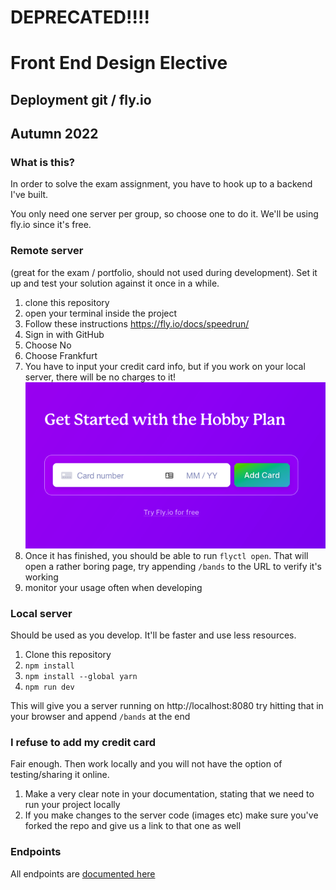 # DEPRECATED!!!!

# Front End Design Elective

## Deployment git / fly.io

## Autumn 2022

### What is this?

In order to solve the exam assignment, you have to hook up to a backend I've built.

You only need one server per group, so choose one to do it. We'll be using fly.io since it's free.

### Remote server

(great for the exam / portfolio, should not used during development). Set it up and test your solution against it once in a while.

1. clone this repository
2. open your terminal inside the project
3. Follow these instructions https://fly.io/docs/speedrun/
4. Sign in with GitHub
5. Choose No
6. Choose Frankfurt
7. You have to input your credit card info, but if you work on your local server, there will be no charges to it!
   <img src="deployment/flyiofree.png" alt="" />
8. Once it has finished, you should be able to run `flyctl open`. That will open a rather boring page, try appending `/bands` to the URL to verify it's working
9. monitor your usage often when developing

### Local server

Should be used as you develop. It'll be faster and use less resources.

1. Clone this repository
2. `npm install`
3. `npm install --global yarn`
4. `npm run dev`

This will give you a server running on http://localhost:8080 try hitting that in your browser and append `/bands` at the end

### I refuse to add my credit card

Fair enough. Then work locally and you will not have the option of testing/sharing it online.

1. Make a very clear note in your documentation, stating that we need to run your project locally
2. If you make changes to the server code (images etc) make sure you've forked the repo and give us a link to that one as well

### Endpoints

All endpoints are [documented here](https://jonasholbech.github.io/Foofest-Exam-API-Docs/)
